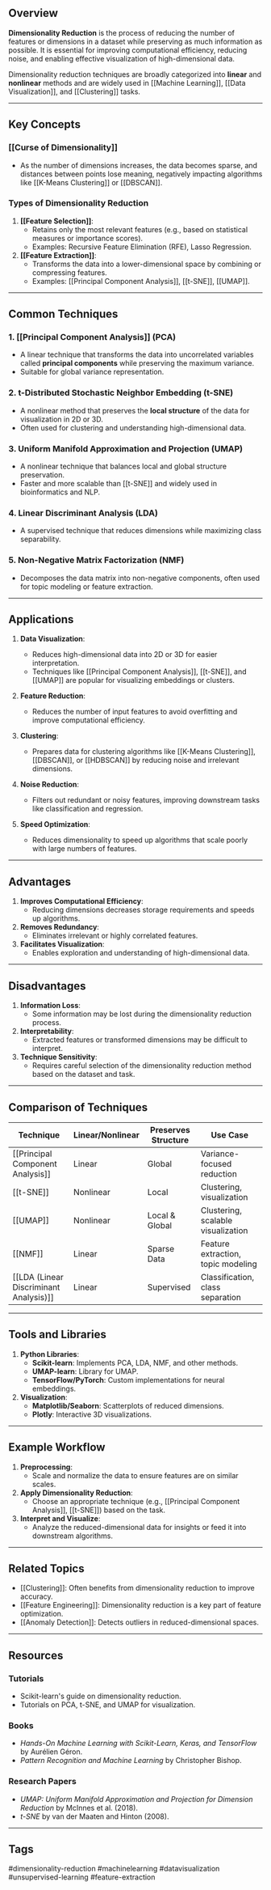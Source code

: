 ## Overview
**Dimensionality Reduction** is the process of reducing the number of features or dimensions in a dataset while preserving as much information as possible. It is essential for improving computational efficiency, reducing noise, and enabling effective visualization of high-dimensional data.

Dimensionality reduction techniques are broadly categorized into **linear** and **nonlinear** methods and are widely used in [[Machine Learning]], [[Data Visualization]], and [[Clustering]] tasks.

---

## Key Concepts

### [[Curse of Dimensionality]]
- As the number of dimensions increases, the data becomes sparse, and distances between points lose meaning, negatively impacting algorithms like [[K-Means Clustering]] or [[DBSCAN]].

### Types of Dimensionality Reduction
1. **[[Feature Selection]]**:
   - Retains only the most relevant features (e.g., based on statistical measures or importance scores).
   - Examples: Recursive Feature Elimination (RFE), Lasso Regression.
2. **[[Feature Extraction]]**:
   - Transforms the data into a lower-dimensional space by combining or compressing features.
   - Examples: [[Principal Component Analysis]], [[t-SNE]], [[UMAP]].

---

## Common Techniques

### 1. [[Principal Component Analysis]] (PCA)
- A linear technique that transforms the data into uncorrelated variables called **principal components** while preserving the maximum variance.
- Suitable for global variance representation.

### 2. t-Distributed Stochastic Neighbor Embedding (t-SNE)
- A nonlinear method that preserves the **local structure** of the data for visualization in 2D or 3D.
- Often used for clustering and understanding high-dimensional data.

### 3. Uniform Manifold Approximation and Projection (UMAP)
- A nonlinear technique that balances local and global structure preservation.
- Faster and more scalable than [[t-SNE]] and widely used in bioinformatics and NLP.

### 4. Linear Discriminant Analysis (LDA)
- A supervised technique that reduces dimensions while maximizing class separability.

### 5. Non-Negative Matrix Factorization (NMF)
- Decomposes the data matrix into non-negative components, often used for topic modeling or feature extraction.

---

## Applications

1. **Data Visualization**:
   - Reduces high-dimensional data into 2D or 3D for easier interpretation.
   - Techniques like [[Principal Component Analysis]], [[t-SNE]], and [[UMAP]] are popular for visualizing embeddings or clusters.

2. **Feature Reduction**:
   - Reduces the number of input features to avoid overfitting and improve computational efficiency.

3. **Clustering**:
   - Prepares data for clustering algorithms like [[K-Means Clustering]], [[DBSCAN]], or [[HDBSCAN]] by reducing noise and irrelevant dimensions.

4. **Noise Reduction**:
   - Filters out redundant or noisy features, improving downstream tasks like classification and regression.

5. **Speed Optimization**:
   - Reduces dimensionality to speed up algorithms that scale poorly with large numbers of features.

---

## Advantages

1. **Improves Computational Efficiency**:
   - Reducing dimensions decreases storage requirements and speeds up algorithms.
2. **Removes Redundancy**:
   - Eliminates irrelevant or highly correlated features.
3. **Facilitates Visualization**:
   - Enables exploration and understanding of high-dimensional data.

---

## Disadvantages

1. **Information Loss**:
   - Some information may be lost during the dimensionality reduction process.
2. **Interpretability**:
   - Extracted features or transformed dimensions may be difficult to interpret.
3. **Technique Sensitivity**:
   - Requires careful selection of the dimensionality reduction method based on the dataset and task.

---

## Comparison of Techniques

| Technique               | Linear/Nonlinear | Preserves Structure | Use Case                             |
|-------------------------|------------------|---------------------|--------------------------------------|
| [[Principal Component Analysis]]                 | Linear           | Global              | Variance-focused reduction           |
| [[t-SNE]]               | Nonlinear        | Local               | Clustering, visualization            |
| [[UMAP]]                | Nonlinear        | Local & Global      | Clustering, scalable visualization   |
| [[NMF]]                 | Linear           | Sparse Data         | Feature extraction, topic modeling   |
| [[LDA (Linear Discriminant Analysis)]] | Linear           | Supervised          | Classification, class separation      |

---

## Tools and Libraries

1. **Python Libraries**:
   - **Scikit-learn**: Implements PCA, LDA, NMF, and other methods.
   - **UMAP-learn**: Library for UMAP.
   - **TensorFlow/PyTorch**: Custom implementations for neural embeddings.
2. **Visualization**:
   - **Matplotlib/Seaborn**: Scatterplots of reduced dimensions.
   - **Plotly**: Interactive 3D visualizations.

---

## Example Workflow

1. **Preprocessing**:
   - Scale and normalize the data to ensure features are on similar scales.
2. **Apply Dimensionality Reduction**:
   - Choose an appropriate technique (e.g., [[Principal Component Analysis]], [[t-SNE]]) based on the task.
3. **Interpret and Visualize**:
   - Analyze the reduced-dimensional data for insights or feed it into downstream algorithms.

---

## Related Topics

- [[Clustering]]: Often benefits from dimensionality reduction to improve accuracy.
- [[Feature Engineering]]: Dimensionality reduction is a key part of feature optimization.
- [[Anomaly Detection]]: Detects outliers in reduced-dimensional spaces.

---

## Resources

### Tutorials
- Scikit-learn's guide on dimensionality reduction.
- Tutorials on PCA, t-SNE, and UMAP for visualization.

### Books
- *Hands-On Machine Learning with Scikit-Learn, Keras, and TensorFlow* by Aurélien Géron.
- *Pattern Recognition and Machine Learning* by Christopher Bishop.

### Research Papers
- *UMAP: Uniform Manifold Approximation and Projection for Dimension Reduction* by McInnes et al. (2018).
- *t-SNE* by van der Maaten and Hinton (2008).

---

## Tags
#dimensionality-reduction #machinelearning #datavisualization #unsupervised-learning #feature-extraction